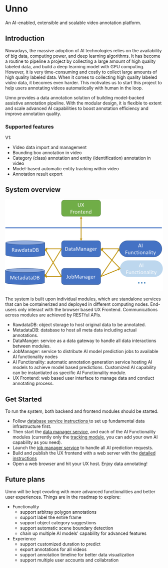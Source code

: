 # Unno
An AI-enabled, extensible and scalable video annotation platform.

## Introduction
Nowadays, the massive adoption of AI technologies relies on the availability of big data, computing power,
 and deep learning algorithms. It has become a routine to pipeline a project by collecting a large amount of high 
 quality labeled data, and build a deep learning model with GPU computing. However, it is very time-consuming and costly
 to collect large amounts of high quality labeled data. When it comes to collecting high quality labeled _video_ data,
 it becomes even harder. This motivates us to start this project to help users annotating videos automatically with 
 human in the loop.

Unno provides a data annotation solution of building model-backed assistive annotation pipeline. With the modular
 design, it is flexible to extent and scale advanced AI capabilities to boost annotation efficiency and 
 improve annotation quality.
 
### Supported features
V1:
* Video data import and management
* Bounding box annotation in video
* Category (class) annotation and entity (identification) annotation in video
* Model-based automatic entity tracking within video
* Annotation result export

## System overview
![overview](unno_system_overview.png)

The system is built upon individual modules, which are standalone services that can be containerized and deployed in 
different computing nodes. End-users only interact with the browser based UX Frontend. Communications across modules are
achieved by RESTful APIs.

* RawdataDB: object storage to host original data to be annotated.
* MetadataDB: database to host all meta data including actual annotations.
* DataManger: service as a data gateway to handle all data interactions between modules.
* JobManager: service to distribute AI model prediction jobs to available AI functionality nodes
* AI Functionality: automatic annotation generation service hosting AI models to achieve model based predictions. 
Customized AI capability can be instantiated as specific AI Functionality module.
* UX Frontend: web based user interface to manage data and conduct annotating process.

## Get Started
To run the system, both backend and frontend modules should be started. 
* Follow [database service instructions
](BackendManager/README.md) to set up fundamental data infrastructure first.
* Then start the [data manager service](BackendManager/components/DataManager/README.md), and each of the AI 
Functionality modules (currently only the [tracking module](BackendFunctionalModule/tracking/README.md), you can add 
your own AI capability as you need).
* Launch the [job manager service](BackendManager/components/JobQueueManager/README.md) to handle all AI prediction requests.
* Build and publish the UX frontend with a web server with the [detailed instructions](Frontend/README.md)
* Open a web browser and hit your UX host. Enjoy data annotating!

## Future plans
Unno will be kept evovling with more advanced functionalities and better user experiences.
Things are in the roadmap to explore:
* Functionality
    * support arbitray polygon annotations
    * support label the entire frame
    * support object category suggestions
    * support automatic scene boundary detection
    * chain up multiple AI models' capability for advanced features
* Experience
    * support customized duration to predict
    * export annotations for all videos
    * support annotation timeline for better data visualization
    * support multiple user accounts and collabration
